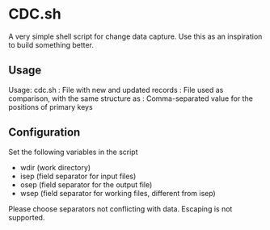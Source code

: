# CDC.sh

A very simple shell script for change data capture.
Use this as an inspiration to build something better.


## Usage

Usage: cdc.sh <new-file> <old-file> <key-list>
       <new-file>: File with new and updated records
       <old-file>: File used as comparison, with the same structure as <new-file>
       <key-list>: Comma-separated value for the positions of primary keys


## Configuration

Set the following variables in the script

* wdir (work directory)
* isep (field separator for input files)
* osep (field separator for the output file)
* wsep (field separator for working files, different from isep)

Please choose separators not conflicting with data. Escaping is not supported.
